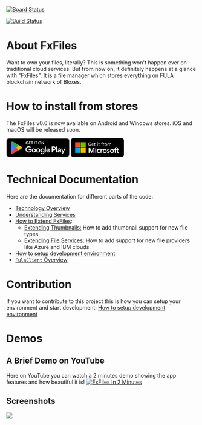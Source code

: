[![Board Status](https://dev.azure.com/Functionland/1ecafc59-99e6-4081-9036-1c592c9f5fd4/8e986e8c-f622-431d-8cb4-3876326598c8/_apis/work/boardbadge/9236b333-dc9d-49a2-ac3a-c9f67d233f14)](https://dev.azure.com/Functionland/1ecafc59-99e6-4081-9036-1c592c9f5fd4/_boards/board/t/8e986e8c-f622-431d-8cb4-3876326598c8/Microsoft.RequirementCategory)

[![Build Status](https://dev.azure.com/Functionland/FxLand/_apis/build/status/File%20Manager%20Android?branchName=main)](https://dev.azure.com/Functionland/FxLand/_build/latest?definitionId=1&branchName=main)

# About FxFiles
Want to own your files, literally? This is something won't happen ever on traditional cloud services. But from now on, it definitely happens at a glance with "FxFiles". It is a file manager which stores everything on FULA blockchain network of Bloxes.

# How to install from stores
The FxFiles v0.6 is now available on Android and Windows stores. iOS and macOS will be released soon.

<a href="https://play.google.com/store/apps/details?id=land.fx.files"><img style="height:50px" src="https://github.com/functionland/fx-files/blob/main/docs/images/badge-play-store.png"/></a>
<a href="https://apps.microsoft.com/store/detail/fx-files/9NXL9KB8FBQQ?hl=en-us&gl=us"><img style="height:50px" src="https://github.com/functionland/fx-files/blob/main/docs/images/badge-windows-store.svg"/></a>


# Technical Documentation
 Here are the documentation for different parts of the code:
 - [Technology Overview](https://github.com/functionland/fx-files/blob/main/docs/technology-overview.md)
 - [Understanding Services](https://github.com/functionland/fx-files/blob/main/docs/class-diagram-overview.md)
 - [How to Extend FxFiles](https://github.com/functionland/fx-files/blob/main/docs/how-to-extend.md):
   - [Extending Thumbnails:](https://github.com/functionland/fx-files/blob/main/docs/thumbnail-plugin-overview.md) How to add thumbnail support for new file types.
   - [Extending File Services:](https://github.com/functionland/fx-files/blob/main/docs/file-service-overview.md) How to add support for new file providers like Azure and IBM clouds.
- [How to setup development environment](https://github.com/functionland/fx-files/blob/main/docs/setup-development-environment.md)
 - [`FulaClient` Overview](https://github.com/functionland/fx-files/blob/main/docs/fula-client-overview.md)

# Contribution
If you want to contribute to this project this is how you can setup your environment and start development: 
[How to setup development environment](https://github.com/functionland/fx-files/blob/main/docs/setup-development-environment.md)

# Demos
## A Brief Demo on YouTube
Here on YouTube you can watch a 2 minutes demo showing the app features and how beautiful it is!
[![FxFiles In 2 Minutes](https://img.youtube.com/vi/cdifshBgIcU/0.jpg)](https://www.youtube.com/watch?v=cdifshBgIcU)

## Screenshots
<img height="300px" src="https://user-images.githubusercontent.com/17250443/189410320-8536a82e-7abf-4b53-bab2-1f6b8d79d65a.gif" />
